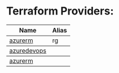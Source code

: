 
<h1>Terraform Providers:</h1>
<table>
<thead>
<tr>
<th>Name</th>
<th>Alias</th>
</tr>
</thead>

<tbody>
<tr>
<td><a href="https://registry.terraform.io/providers/hashicorp/azurerm/latest/docs">azurerm</a></td>
<td>rg</td>
</tr>
</tbody>

<tbody>
<tr>
<td><a href="https://registry.terraform.io/providers/microsoft/azuredevops/latest/docs">azuredevops</a></td>
<td></td>
</tr>
</tbody>

<tbody>
<tr>
<td><a href="https://registry.terraform.io/providers/hashicorp/azurerm/latest/docs">azurerm</a></td>
<td></td>
</tr>
</tbody>

</table>
